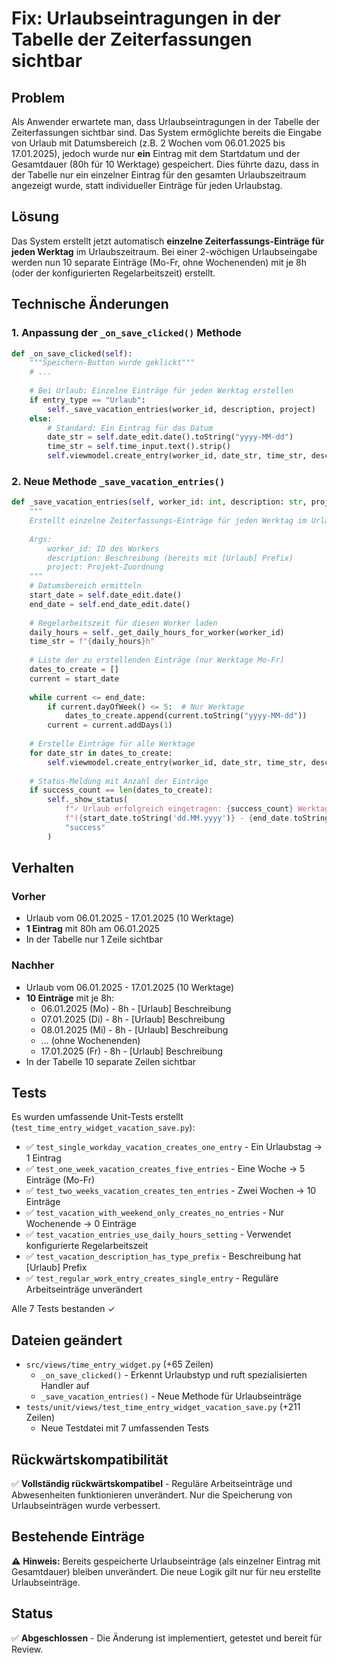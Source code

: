 # Fix: Urlaubseintragungen in der Tabelle der Zeiterfassungen sichtbar

## Problem

Als Anwender erwartete man, dass Urlaubseintragungen in der Tabelle der Zeiterfassungen sichtbar sind. Das System ermöglichte bereits die Eingabe von Urlaub mit Datumsbereich (z.B. 2 Wochen vom 06.01.2025 bis 17.01.2025), jedoch wurde nur **ein** Eintrag mit dem Startdatum und der Gesamtdauer (80h für 10 Werktage) gespeichert. Dies führte dazu, dass in der Tabelle nur ein einzelner Eintrag für den gesamten Urlaubszeitraum angezeigt wurde, statt individueller Einträge für jeden Urlaubstag.

## Lösung

Das System erstellt jetzt automatisch **einzelne Zeiterfassungs-Einträge für jeden Werktag** im Urlaubszeitraum. Bei einer 2-wöchigen Urlaubseingabe werden nun 10 separate Einträge (Mo-Fr, ohne Wochenenden) mit je 8h (oder der konfigurierten Regelarbeitszeit) erstellt.

## Technische Änderungen

### 1. Anpassung der `_on_save_clicked()` Methode
```python
def _on_save_clicked(self):
    """Speichern-Button wurde geklickt"""
    # ...
    
    # Bei Urlaub: Einzelne Einträge für jeden Werktag erstellen
    if entry_type == "Urlaub":
        self._save_vacation_entries(worker_id, description, project)
    else:
        # Standard: Ein Eintrag für das Datum
        date_str = self.date_edit.date().toString("yyyy-MM-dd")
        time_str = self.time_input.text().strip()
        self.viewmodel.create_entry(worker_id, date_str, time_str, description, project)
```

### 2. Neue Methode `_save_vacation_entries()`
```python
def _save_vacation_entries(self, worker_id: int, description: str, project: str):
    """
    Erstellt einzelne Zeiterfassungs-Einträge für jeden Werktag im Urlaubszeitraum
    
    Args:
        worker_id: ID des Workers
        description: Beschreibung (bereits mit [Urlaub] Prefix)
        project: Projekt-Zuordnung
    """
    # Datumsbereich ermitteln
    start_date = self.date_edit.date()
    end_date = self.end_date_edit.date()
    
    # Regelarbeitszeit für diesen Worker laden
    daily_hours = self._get_daily_hours_for_worker(worker_id)
    time_str = f"{daily_hours}h"
    
    # Liste der zu erstellenden Einträge (nur Werktage Mo-Fr)
    dates_to_create = []
    current = start_date
    
    while current <= end_date:
        if current.dayOfWeek() <= 5:  # Nur Werktage
            dates_to_create.append(current.toString("yyyy-MM-dd"))
        current = current.addDays(1)
    
    # Erstelle Einträge für alle Werktage
    for date_str in dates_to_create:
        self.viewmodel.create_entry(worker_id, date_str, time_str, description, project)
    
    # Status-Meldung mit Anzahl der Einträge
    if success_count == len(dates_to_create):
        self._show_status(
            f"✓ Urlaub erfolgreich eingetragen: {success_count} Werktage "
            f"({start_date.toString('dd.MM.yyyy')} - {end_date.toString('dd.MM.yyyy')})", 
            "success"
        )
```

## Verhalten

### Vorher
- Urlaub vom 06.01.2025 - 17.01.2025 (10 Werktage)
- **1 Eintrag** mit 80h am 06.01.2025
- In der Tabelle nur 1 Zeile sichtbar

### Nachher
- Urlaub vom 06.01.2025 - 17.01.2025 (10 Werktage)
- **10 Einträge** mit je 8h:
  - 06.01.2025 (Mo) - 8h - [Urlaub] Beschreibung
  - 07.01.2025 (Di) - 8h - [Urlaub] Beschreibung
  - 08.01.2025 (Mi) - 8h - [Urlaub] Beschreibung
  - ... (ohne Wochenenden)
  - 17.01.2025 (Fr) - 8h - [Urlaub] Beschreibung
- In der Tabelle 10 separate Zeilen sichtbar

## Tests

Es wurden umfassende Unit-Tests erstellt (`test_time_entry_widget_vacation_save.py`):

- ✅ `test_single_workday_vacation_creates_one_entry` - Ein Urlaubstag → 1 Eintrag
- ✅ `test_one_week_vacation_creates_five_entries` - Eine Woche → 5 Einträge (Mo-Fr)
- ✅ `test_two_weeks_vacation_creates_ten_entries` - Zwei Wochen → 10 Einträge
- ✅ `test_vacation_with_weekend_only_creates_no_entries` - Nur Wochenende → 0 Einträge
- ✅ `test_vacation_entries_use_daily_hours_setting` - Verwendet konfigurierte Regelarbeitszeit
- ✅ `test_vacation_description_has_type_prefix` - Beschreibung hat [Urlaub] Prefix
- ✅ `test_regular_work_entry_creates_single_entry` - Reguläre Arbeitseinträge unverändert

Alle 7 Tests bestanden ✓

## Dateien geändert

- `src/views/time_entry_widget.py` (+65 Zeilen)
  - `_on_save_clicked()` - Erkennt Urlaubstyp und ruft spezialisierten Handler auf
  - `_save_vacation_entries()` - Neue Methode für Urlaubseinträge
- `tests/unit/views/test_time_entry_widget_vacation_save.py` (+211 Zeilen)
  - Neue Testdatei mit 7 umfassenden Tests

## Rückwärtskompatibilität

✅ **Vollständig rückwärtskompatibel** - Reguläre Arbeitseinträge und Abwesenheiten funktionieren unverändert. Nur die Speicherung von Urlaubseinträgen wurde verbessert.

## Bestehende Einträge

⚠️ **Hinweis:** Bereits gespeicherte Urlaubseinträge (als einzelner Eintrag mit Gesamtdauer) bleiben unverändert. Die neue Logik gilt nur für neu erstellte Urlaubseinträge.

## Status

✅ **Abgeschlossen** - Die Änderung ist implementiert, getestet und bereit für Review.
